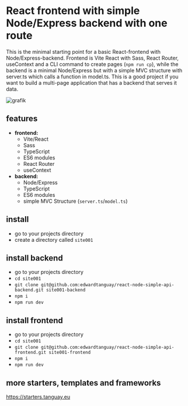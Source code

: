 # React frontend with simple Node/Express backend with one route

This is the minimal starting point for a basic React-frontend with Node/Express-backend. Frontend is Vite React with Sass, React Router, useContext and a CLI command to create pages (`npm run cp`), while the backend is a minimal Node/Express but with a simple MVC structure with server.ts which calls a function in model.ts. This is a good project if you want to build a multi-page application that has a backend that serves it data.

![grafik](https://starters.tanguay.eu/images/starters/reactNodeSimpleApi.png)

## features

- **frontend:** 
  - Vite/React 
  - Sass
  - TypeScript
  - ES6 modules
  - React Router
  - useContext
- **backend:** 
  - Node/Express 
  - TypeScript 
  - ES6 modules
  - simple MVC Structure (`server.ts`/`model.ts`)

## install

- go to your projects directory
- create a directory called `site001`

## install backend

- go to your projects directory
- `cd site001`
- `git clone git@github.com:edwardtanguay/react-node-simple-api-backend.git site001-backend`
- `npm i`
- `npm run dev`

## install frontend

- go to your projects directory
- `cd site001`
- `git clone git@github.com:edwardtanguay/react-node-simple-api-frontend.git site001-frontend`
- `npm i`
- `npm run dev`

## more starters, templates and frameworks

https://starters.tanguay.eu

